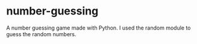 # number-guessing

A number guessing game made with Python. I used the random module to guess the random
numbers.
